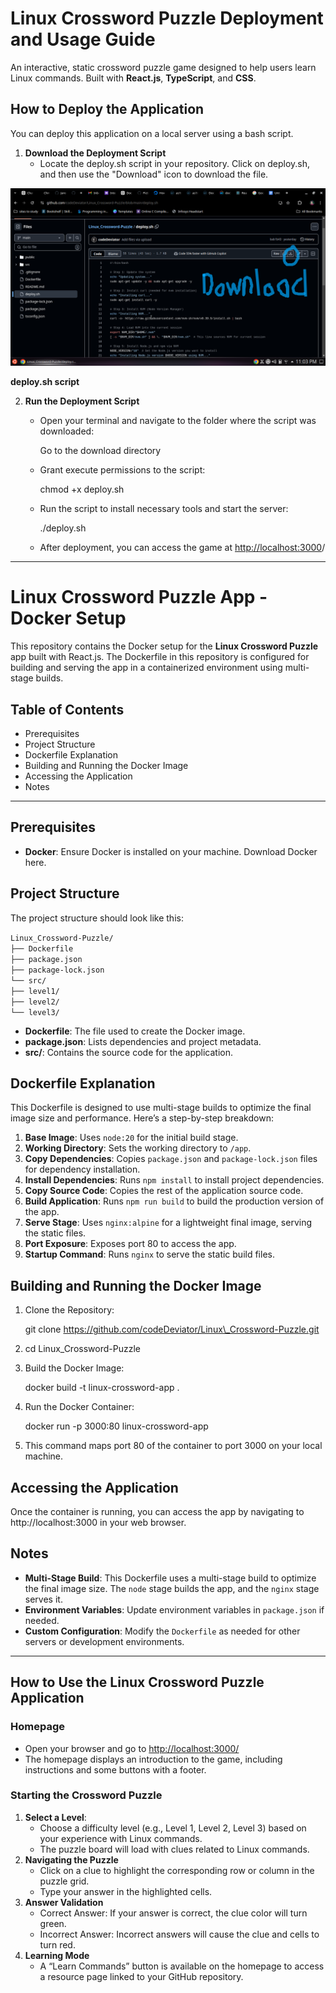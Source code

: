 # **Linux Crossword Puzzle Deployment and Usage Guide**

An interactive, static crossword puzzle game designed to help users learn Linux commands. Built with **React.js**, **TypeScript**, and **CSS**.

## 

## **How to Deploy the Application**

You can deploy this application on a local server using a bash script.

1. **Download the Deployment Script**  
   * Locate the deploy.sh script in your repository. Click on deploy.sh, and then use the "Download" icon to download the file.

![Alt Text](https://github.com/codeDeviator/Linux_Crossword-Puzzle/blob/main/deploy.png)

**deploy.sh script**

2. **Run the Deployment Script**  
   * Open your terminal and navigate to the folder where the script was downloaded:  

      Go to the download directory

   * Grant execute permissions to the script:
     
     chmod \+x deploy.sh  
       
   * Run the script to install necessary tools and start the server:
     
     ./deploy.sh  
   * After deployment, you can access the game at [http://localhost:3000](http://localhost:3000/)/

   

---

# **Linux Crossword Puzzle App \- Docker Setup**

This repository contains the Docker setup for the **Linux Crossword Puzzle** app built with React.js. The Dockerfile in this repository is configured for building and serving the app in a containerized environment using multi-stage builds.

## **Table of Contents**

* Prerequisites  
* Project Structure  
* Dockerfile Explanation  
* Building and Running the Docker Image  
* Accessing the Application  
* Notes

---

## **Prerequisites**

* **Docker**: Ensure Docker is installed on your machine. Download Docker here.

## **Project Structure**

The project structure should look like this:

`Linux_Crossword-Puzzle/`  
`├── Dockerfile`  
`├── package.json`  
`├── package-lock.json`  
`└── src/`  
    `├── level1/`  
    `├── level2/`  
    `└── level3/`

* **Dockerfile**: The file used to create the Docker image.  
* **package.json**: Lists dependencies and project metadata.  
* **src/**: Contains the source code for the application.

## **Dockerfile Explanation**

This Dockerfile is designed to use multi-stage builds to optimize the final image size and performance. Here’s a step-by-step breakdown:

1. **Base Image**: Uses `node:20` for the initial build stage.  
2. **Working Directory**: Sets the working directory to `/app`.  
3. **Copy Dependencies**: Copies `package.json` and `package-lock.json` files for dependency installation.  
4. **Install Dependencies**: Runs `npm install` to install project dependencies.  
5. **Copy Source Code**: Copies the rest of the application source code.  
6. **Build Application**: Runs `npm run build` to build the production version of the app.  
7. **Serve Stage**: Uses `nginx:alpine` for a lightweight final image, serving the static files.  
8. **Port Exposure**: Exposes port 80 to access the app.  
9. **Startup Command**: Runs `nginx` to serve the static build files.

## **Building and Running the Docker Image**

1. Clone the Repository:

   git clone https://github.com/codeDeviator/Linux\_Crossword-Puzzle.git  
     
2. cd Linux\_Crossword-Puzzle  
     
3. Build the Docker Image:

   docker build \-t linux-crossword-app .  
     
4. Run the Docker Container:

   docker run \-p 3000:80 linux-crossword-app  
     
5. This command maps port 80 of the container to port 3000 on your local machine.

## **Accessing the Application**

Once the container is running, you can access the app by navigating to http://localhost:3000 in your web browser.

## **Notes**

* **Multi-Stage Build**: This Dockerfile uses a multi-stage build to optimize the final image size. The `node` stage builds the app, and the `nginx` stage serves it.  
* **Environment Variables**: Update environment variables in `package.json` if needed.  
* **Custom Configuration**: Modify the `Dockerfile` as needed for other servers or development environments.

---


## **How to Use the Linux Crossword Puzzle Application**

### **Homepage**

* Open your browser and go to [http://localhost:3000/](http://localhost:3000/)  
* The homepage displays an introduction to the game, including instructions and some buttons with a footer.

### **Starting the Crossword Puzzle**

1. **Select a Level**:  
   * Choose a difficulty level (e.g., Level 1, Level 2, Level 3\) based on your experience with Linux commands.  
   * The puzzle board will load with clues related to Linux commands.  
2. **Navigating the Puzzle**  
   * Click on a clue to highlight the corresponding row or column in the puzzle grid.  
   * Type your answer in the highlighted cells.  
3. **Answer Validation**  
   * Correct Answer: If your answer is correct, the clue color will turn green.  
   * Incorrect Answer: Incorrect answers will cause the clue and cells to turn red.  
4. **Learning Mode**  
   * A “Learn Commands” button is available on the homepage to access a resource page linked to your GitHub repository. 

